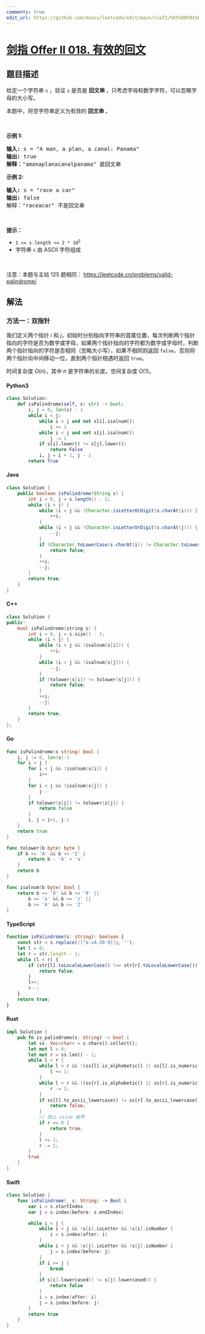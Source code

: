 ```yaml
---
comments: true
edit_url: https://github.com/doocs/leetcode/edit/main/lcof2/%E5%89%91%E6%8C%87%20Offer%20II%20018.%20%E6%9C%89%E6%95%88%E7%9A%84%E5%9B%9E%E6%96%87/README.md
---
```


<!-- problem:start -->

# [剑指 Offer II 018. 有效的回文](https://leetcode.cn/problems/XltzEq)

## 题目描述

<!-- description:start -->

<p>给定一个字符串 <code>s</code> ，验证 <code>s</code>&nbsp;是否是&nbsp;<strong>回文串&nbsp;</strong>，只考虑字母和数字字符，可以忽略字母的大小写。</p>

<p>本题中，将空字符串定义为有效的&nbsp;<strong>回文串&nbsp;</strong>。</p>

<p>&nbsp;</p>

<p><strong>示例 1:</strong></p>

<pre>
<strong>输入: </strong>s =<strong> </strong>&quot;A man, a plan, a canal: Panama&quot;
<strong>输出:</strong> true
<strong>解释：</strong>&quot;amanaplanacanalpanama&quot; 是回文串</pre>

<p><strong>示例 2:</strong></p>

<pre>
<strong>输入:</strong> s = &quot;race a car&quot;
<strong>输出:</strong> false
解释：&quot;raceacar&quot; 不是回文串</pre>

<p>&nbsp;</p>

<p><strong>提示：</strong></p>

<ul>
	<li><code>1 &lt;= s.length &lt;= 2 * 10<sup>5</sup></code></li>
	<li>字符串 <code>s</code> 由 ASCII 字符组成</li>
</ul>

<p>&nbsp;</p>

<p><meta charset="UTF-8" />注意：本题与主站 125&nbsp;题相同：&nbsp;<a href="https://leetcode.cn/problems/valid-palindrome/">https://leetcode.cn/problems/valid-palindrome/</a></p>

<!-- description:end -->

## 解法

<!-- solution:start -->

### 方法一：双指针

我们定义两个指针 $i$ 和 $j$，初始时分别指向字符串的首尾位置，每次判断两个指针指向的字符是否为数字或字母，如果两个指针指向的字符都为数字或字母时，判断两个指针指向的字符是否相同（忽略大小写），如果不相同则返回 `false`，否则将两个指针向中间移动一位，直到两个指针相遇时返回 `true`。

时间复杂度 $O(n)$，其中 $n$ 是字符串的长度。空间复杂度 $O(1)$。

<!-- tabs:start -->

#### Python3

```python
class Solution:
    def isPalindrome(self, s: str) -> bool:
        i, j = 0, len(s) - 1
        while i < j:
            while i < j and not s[i].isalnum():
                i += 1
            while i < j and not s[j].isalnum():
                j -= 1
            if s[i].lower() != s[j].lower():
                return False
            i, j = i + 1, j - 1
        return True
```

#### Java

```java
class Solution {
    public boolean isPalindrome(String s) {
        int i = 0, j = s.length() - 1;
        while (i < j) {
            while (i < j && !Character.isLetterOrDigit(s.charAt(i))) {
                ++i;
            }
            while (i < j && !Character.isLetterOrDigit(s.charAt(j))) {
                --j;
            }
            if (Character.toLowerCase(s.charAt(i)) != Character.toLowerCase(s.charAt(j))) {
                return false;
            }
            ++i;
            --j;
        }
        return true;
    }
}
```

#### C++

```cpp
class Solution {
public:
    bool isPalindrome(string s) {
        int i = 0, j = s.size() - 1;
        while (i < j) {
            while (i < j && !isalnum(s[i])) {
                ++i;
            }
            while (i < j && !isalnum(s[j])) {
                --j;
            }
            if (tolower(s[i]) != tolower(s[j])) {
                return false;
            }
            ++i;
            --j;
        }
        return true;
    }
};
```

#### Go

```go
func isPalindrome(s string) bool {
	i, j := 0, len(s)-1
	for i < j {
		for i < j && !isalnum(s[i]) {
			i++
		}
		for i < j && !isalnum(s[j]) {
			j--
		}
		if tolower(s[i]) != tolower(s[j]) {
			return false
		}
		i, j = i+1, j-1
	}
	return true
}

func tolower(b byte) byte {
	if b >= 'A' && b <= 'Z' {
		return b - 'A' + 'a'
	}
	return b
}

func isalnum(b byte) bool {
	return b >= '0' && b <= '9' ||
		b >= 'a' && b <= 'z' ||
		b >= 'A' && b <= 'Z'
}
```

#### TypeScript

```ts
function isPalindrome(s: string): boolean {
    const str = s.replace(/[^a-zA-Z0-9]/g, '');
    let l = 0;
    let r = str.length - 1;
    while (l < r) {
        if (str[l].toLocaleLowerCase() !== str[r].toLocaleLowerCase()) {
            return false;
        }
        l++;
        r--;
    }
    return true;
}
```

#### Rust

```rust
impl Solution {
    pub fn is_palindrome(s: String) -> bool {
        let ss: Vec<char> = s.chars().collect();
        let mut l = 0;
        let mut r = ss.len() - 1;
        while l < r {
            while l < r && !(ss[l].is_alphabetic() || ss[l].is_numeric()) {
                l += 1;
            }
            while l < r && !(ss[r].is_alphabetic() || ss[r].is_numeric()) {
                r -= 1;
            }
            if ss[l].to_ascii_lowercase() != ss[r].to_ascii_lowercase() {
                return false;
            }
            // 防止 usize 破界
            if r == 0 {
                return true;
            }
            l += 1;
            r -= 1;
        }
        true
    }
}
```

#### Swift

```swift
class Solution {
    func isPalindrome(_ s: String) -> Bool {
        var i = s.startIndex
        var j = s.index(before: s.endIndex)

        while i < j {
            while i < j && !s[i].isLetter && !s[i].isNumber {
                i = s.index(after: i)
            }
            while i < j && !s[j].isLetter && !s[j].isNumber {
                j = s.index(before: j)
            }
            if i >= j {
                break
            }
            if s[i].lowercased() != s[j].lowercased() {
                return false
            }
            i = s.index(after: i)
            j = s.index(before: j)
        }
        return true
    }
}
```

<!-- tabs:end -->

<!-- solution:end -->

<!-- problem:end -->
